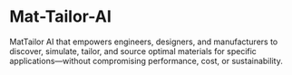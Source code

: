 # Mat-Tailor-AI
MatTailor AI that empowers engineers, designers, and manufacturers to discover, simulate, tailor, and source optimal materials for specific applications—without compromising performance, cost, or sustainability.
